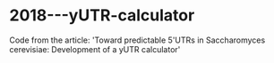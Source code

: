 # 2018---yUTR-calculator
Code from the article: 'Toward predictable 5'UTRs in Saccharomyces cerevisiae: Development of a yUTR calculator'
